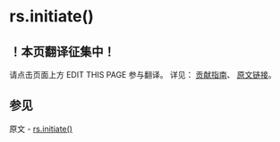 # rs.initiate()

## ！本页翻译征集中！

请点击页面上方 EDIT THIS PAGE 参与翻译。
详见：
[贡献指南]( https://github.com/JinMuInfo/MongoDB-Manual-zh/blob/master/CONTRIBUTING.md )、
[原文链接](  https://docs.mongodb.com/manual/reference/method/rs.initiate/  )。

## 参见

原文 - [rs.initiate()]( https://docs.mongodb.com/manual/reference/method/rs.initiate/ )

